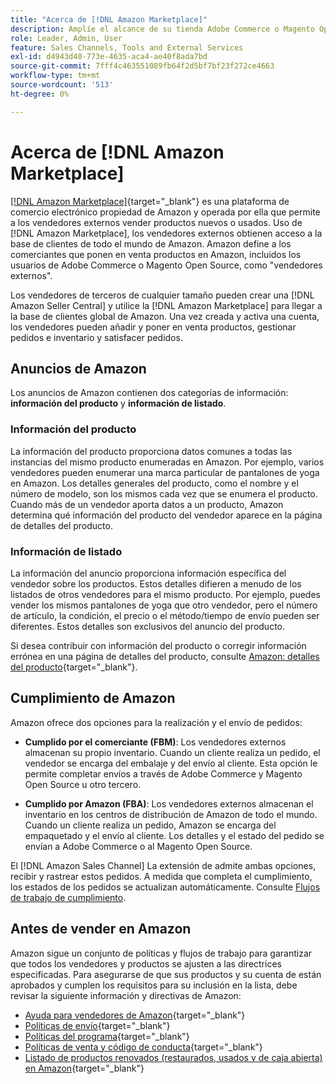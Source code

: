 ```yaml
---
title: "Acerca de [!DNL Amazon Marketplace]"
description: Amplíe el alcance de su tienda Adobe Commerce o Magento Open Source aprovechando su catálogo de productos como listados en Amazon Marketplace.
role: Leader, Admin, User
feature: Sales Channels, Tools and External Services
exl-id: d4943d40-773e-4635-aca4-ae40f8ada7bd
source-git-commit: 7fff4c463551089fb64f2d5bf7bf23f272ce4663
workflow-type: tm+mt
source-wordcount: '513'
ht-degree: 0%

---
```


# Acerca de [!DNL Amazon Marketplace]

[[!DNL Amazon Marketplace]](https://sell.amazon.com/){target="_blank"} es una plataforma de comercio electrónico propiedad de Amazon y operada por ella que permite a los vendedores externos vender productos nuevos o usados. Uso de [!DNL Amazon Marketplace], los vendedores externos obtienen acceso a la base de clientes de todo el mundo de Amazon. Amazon define a los comerciantes que ponen en venta productos en Amazon, incluidos los usuarios de Adobe Commerce o Magento Open Source, como &quot;vendedores externos&quot;.

Los vendedores de terceros de cualquier tamaño pueden crear una [!DNL Amazon Seller Central] y utilice la [!DNL Amazon Marketplace] para llegar a la base de clientes global de Amazon. Una vez creada y activa una cuenta, los vendedores pueden añadir y poner en venta productos, gestionar pedidos e inventario y satisfacer pedidos.

## Anuncios de Amazon

Los anuncios de Amazon contienen dos categorías de información: **información del producto** y **información de listado**.

### Información del producto

La información del producto proporciona datos comunes a todas las instancias del mismo producto enumeradas en Amazon. Por ejemplo, varios vendedores pueden enumerar una marca particular de pantalones de yoga en Amazon. Los detalles generales del producto, como el nombre y el número de modelo, son los mismos cada vez que se enumera el producto. Cuando más de un vendedor aporta datos a un producto, Amazon determina qué información del producto del vendedor aparece en la página de detalles del producto.

### Información de listado

La información del anuncio proporciona información específica del vendedor sobre los productos. Estos detalles difieren a menudo de los listados de otros vendedores para el mismo producto. Por ejemplo, puedes vender los mismos pantalones de yoga que otro vendedor, pero el número de artículo, la condición, el precio o el método/tiempo de envío pueden ser diferentes. Estos detalles son exclusivos del anuncio del producto.

Si desea contribuir con información del producto o corregir información errónea en una página de detalles del producto, consulte [Amazon: detalles del producto](https://sellercentral.amazon.com/gp/help/external/200335450){target="_blank"}.

## Cumplimiento de Amazon

Amazon ofrece dos opciones para la realización y el envío de pedidos:

- **Cumplido por el comerciante (FBM)**: Los vendedores externos almacenan su propio inventario. Cuando un cliente realiza un pedido, el vendedor se encarga del embalaje y del envío al cliente. Esta opción le permite completar envíos a través de Adobe Commerce y Magento Open Source u otro tercero.

- **Cumplido por Amazon (FBA)**: Los vendedores externos almacenan el inventario en los centros de distribución de Amazon de todo el mundo. Cuando un cliente realiza un pedido, Amazon se encarga del empaquetado y el envío al cliente. Los detalles y el estado del pedido se envían a Adobe Commerce o al Magento Open Source.

El [!DNL Amazon Sales Channel] La extensión de admite ambas opciones, recibir y rastrear estos pedidos. A medida que completa el cumplimiento, los estados de los pedidos se actualizan automáticamente. Consulte [Flujos de trabajo de cumplimiento](./fulfillment-workflows.md).

## Antes de vender en Amazon

Amazon sigue un conjunto de políticas y flujos de trabajo para garantizar que todos los vendedores y productos se ajusten a las directrices especificadas. Para asegurarse de que sus productos y su cuenta de están aprobados y cumplen los requisitos para su inclusión en la lista, debe revisar la siguiente información y directivas de Amazon:

- [Ayuda para vendedores de Amazon](https://sellercentral.amazon.com/gp/help/external/help-page.html?itemID=2&amp;language=en_US/){target="_blank"}
- [Políticas de envío](https://sellercentral.amazon.com/gp/help/external/201901620?language=en-US){target="_blank"}
- [Políticas del programa](https://sellercentral.amazon.com/gp/help/external/521?language=en-US){target="_blank"}
- [Políticas de venta y código de conducta](https://sellercentral.amazon.com/gp/help/external/1801?language=en-US){target="_blank"}
- [Listado de productos renovados (restaurados, usados y de caja abierta) en Amazon](https://sell.amazon.com/programs/renewed){target="_blank"}
